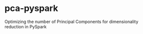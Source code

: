 # pca-pyspark
Optimizing the number of Principal Components for dimensionality reduction in PySpark
